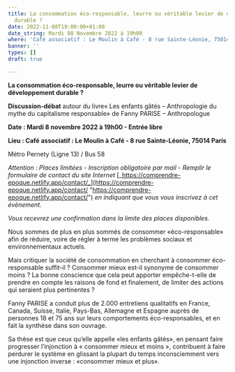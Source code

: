 ```yaml
---
title: La consommation éco-responsable, leurre ou véritable levier de développement
  durable ?
date: 2022-11-08T19:00:00+01:00
date_string: Mardi 08 Novembre 2022 à 19h00
where: 'Café associatif : Le Moulin à Café - 8 rue Sainte-Léonie, 75014 '
banner: ''
types: []
draft: true

---
```

**La consommation éco-responsable, leurre ou véritable levier de développement durable ?**

**Discussion-débat** autour du livre« Les enfants gâtés – Anthropologie du mythe du capitalisme responsable» de Fanny PARISE – Anthropologue

**Date : Mardi 8 novembre 2022 à 19h00 - Entrée libre**

**Lieu : Café associatif : Le Moulin à Café - 8 rue Sainte-Léonie, 75014 Paris**

Métro Pernety (Ligne 13) / Bus 58

_Attention : Places limitées - Inscription obligatoire par mail - Remplir le formulaire de contact du site Internet_ [_https://comprendre-epoque.netlify.app/contact/_](https://comprendre-epoque.netlify.app/contact/ "https://comprendre-epoque.netlify.app/contact/") _en indiquant que vous vous inscrivez à cet évènement._

_Vous recevrez une confirmation dans la limite des places disponibles._

Nous sommes de plus en plus sommés de consommer «éco-responsable» afin de réduire, voire de régler à terme les problèmes sociaux et environnementaux actuels.

Mais critiquer la société de consommation en cherchant à consommer éco-responsable suffit-il ? Consommer mieux est-il synonyme de consommer moins ? La bonne conscience que cela peut apporter empêche-t-elle de prendre en compte les raisons de fond et finalement, de limiter des actions qui seraient plus pertinentes ?

Fanny PARISE a conduit plus de 2.000 entretiens qualitatifs en France, Canada, Suisse, Italie, Pays-Bas, Allemagne et Espagne auprès de personnes 18 et 75 ans sur leurs comportements éco-responsables, et en fait la synthèse dans son ouvrage.

Sa thèse est que ceux qu’elle appelle «les enfants gâtés», en pensant faire progresser l’injonction à « consommer mieux et moins », contribuent à faire perdurer le système en glissant la plupart du temps inconsciemment vers une injonction inverse : «consommer mieux et plus».